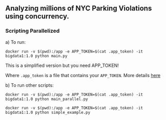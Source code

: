 ## Analyzing millions of NYC Parking Violations using concurrency.

### Scripting Parallelized

a) To run:
```
docker run -v $(pwd):/app -e APP_TOKEN=$(cat .app_token) -it bigdata1:1.0 python main.py
```

This is a simplified version but you need APP_TOKEN!

Where `.app_token` is a file that contains your `APP_TOKEN`. More details [here](https://docs.google.com/document/d/1jjArRAV462E6N6IcSBxPAtGBoIy3Iqn0KDEgRgaxC8A/edit#heading=h.m494fetmrwxj)


b) To run other scripts:
```
docker run -v $(pwd):/app -e APP_TOKEN=$(cat .app_token) -it bigdata1:1.0 python main_parallel.py
```

```
docker run -v $(pwd):/app -e APP_TOKEN=$(cat .app_token) -it bigdata1:1.0 python simple_example.py
```
